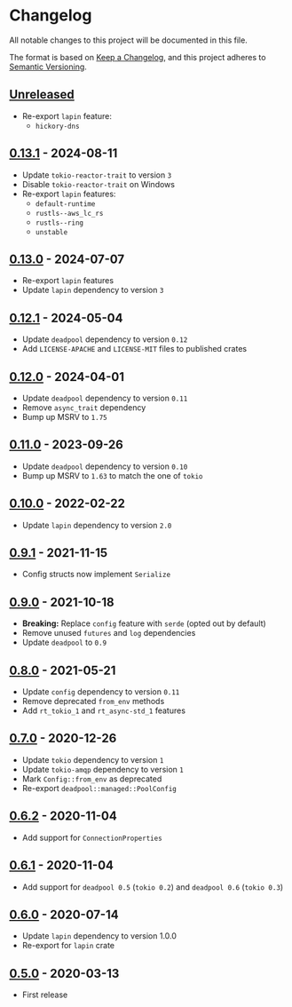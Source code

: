 # Changelog

All notable changes to this project will be documented in this file.

The format is based on [Keep a Changelog](https://keepachangelog.com/en/1.1.0/),
and this project adheres to [Semantic Versioning](https://semver.org/spec/v2.0.0.html).

<!-- next-header -->

## [Unreleased]

- Re-export `lapin` feature:
    - `hickory-dns`

## [0.13.1] - 2024-08-11

- Update `tokio-reactor-trait` to version `3`
- Disable `tokio-reactor-trait` on Windows
- Re-export `lapin` features:
    - `default-runtime`
    - `rustls--aws_lc_rs`
    - `rustls--ring`
    - `unstable`

## [0.13.0] - 2024-07-07

- Re-export `lapin` features
- Update `lapin` dependency to version `3`

## [0.12.1] - 2024-05-04

- Update `deadpool` dependency to version `0.12`
- Add `LICENSE-APACHE` and `LICENSE-MIT` files to published crates

## [0.12.0] - 2024-04-01

- Update `deadpool` dependency to version `0.11`
- Remove `async_trait` dependency
- Bump up MSRV to `1.75`

## [0.11.0] - 2023-09-26

- Update `deadpool` dependency to version `0.10`
- Bump up MSRV to `1.63` to match the one of `tokio`

## [0.10.0] - 2022-02-22

- Update `lapin` dependency to version `2.0`

## [0.9.1] - 2021-11-15

- Config structs now implement `Serialize`

## [0.9.0] - 2021-10-18

- __Breaking:__ Replace `config` feature with `serde` (opted out by default)
- Remove unused `futures` and `log` dependencies
- Update `deadpool` to `0.9`

## [0.8.0] - 2021-05-21

- Update `config` dependency to version `0.11`
- Remove deprecated `from_env` methods
- Add `rt_tokio_1` and `rt_async-std_1` features

## [0.7.0] - 2020-12-26

- Update `tokio` dependency to version `1`
- Update `tokio-amqp` dependency to version `1`
- Mark `Config::from_env` as deprecated
- Re-export `deadpool::managed::PoolConfig`

## [0.6.2] - 2020-11-04

- Add support for `ConnectionProperties`

## [0.6.1] - 2020-11-04

- Add support for `deadpool 0.5` (`tokio 0.2`) and `deadpool 0.6` (`tokio 0.3`)

## [0.6.0] - 2020-07-14

- Update `lapin` dependency to version 1.0.0
- Re-export for `lapin` crate

## [0.5.0] - 2020-03-13

- First release

<!-- next-url -->
[Unreleased]: https://github.com/deadpool-rs/deadpool/compare/deadpool-lapin-v0.13.1...HEAD
[0.13.1]: https://github.com/deadpool-rs/deadpool/compare/deadpool-lapin-v0.13.0...deadpool-lapin-v0.13.1
[0.13.0]: https://github.com/deadpool-rs/deadpool/compare/deadpool-lapin-v0.12.1...deadpool-lapin-v0.13.0
[0.12.1]: https://github.com/deadpool-rs/deadpool/compare/deadpool-lapin-v0.12.0...deadpool-lapin-v0.12.1
[0.12.0]: https://github.com/deadpool-rs/deadpool/compare/deadpool-lapin-v0.11.0...deadpool-lapin-v0.12.0
[0.11.0]: https://github.com/deadpool-rs/deadpool/compare/deadpool-lapin-v0.10.0...deadpool-lapin-v0.11.0
[0.10.0]: https://github.com/deadpool-rs/deadpool/compare/deadpool-lapin-v0.9.1...deadpool-lapin-v0.10.0
[0.9.1]: https://github.com/deadpool-rs/deadpool/compare/deadpool-lapin-v0.9.0...deadpool-lapin-v0.9.1
[0.9.0]: https://github.com/deadpool-rs/deadpool/compare/deadpool-lapin-v0.8.0...deadpool-lapin-v0.9.0
[0.8.0]: https://github.com/deadpool-rs/deadpool/compare/deadpool-lapin-v0.7.0...deadpool-lapin-v0.8.0
[0.7.0]: https://github.com/deadpool-rs/deadpool/compare/deadpool-lapin-v0.6.2...deadpool-lapin-v0.7.0
[0.6.2]: https://github.com/deadpool-rs/deadpool/compare/deadpool-lapin-v0.6.1...deadpool-lapin-v0.6.2
[0.6.1]: https://github.com/deadpool-rs/deadpool/compare/deadpool-lapin-v0.6.0...deadpool-lapin-v0.6.1
[0.6.0]: https://github.com/deadpool-rs/deadpool/compare/deadpool-lapin-v0.5.0...deadpool-lapin-v0.6.0
[0.5.0]: https://github.com/deadpool-rs/deadpool/releases/tag/deadpool-lapin-v0.5.0

